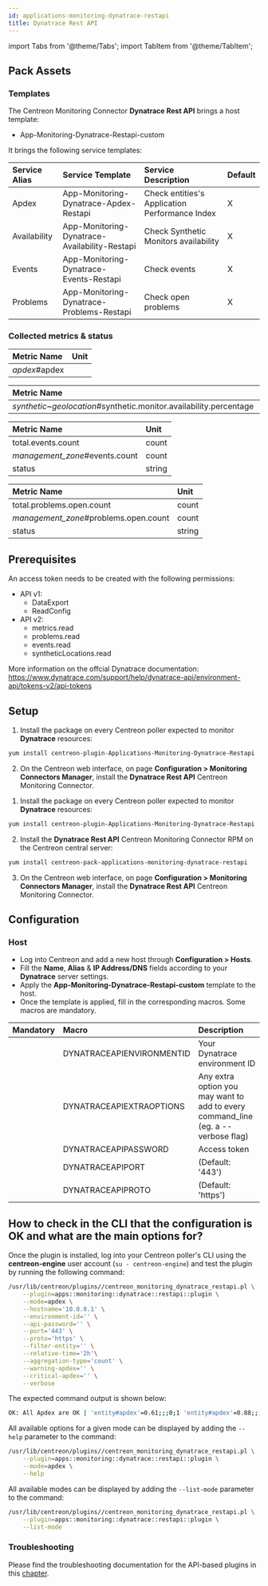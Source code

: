 ```yaml
---
id: applications-monitoring-dynatrace-restapi
title: Dynatrace Rest API
---
```

import Tabs from '@theme/Tabs';
import TabItem from '@theme/TabItem';


## Pack Assets

### Templates

The Centreon Monitoring Connector **Dynatrace Rest API** brings a host template:

* App-Monitoring-Dynatrace-Restapi-custom

It brings the following service templates:

| Service Alias | Service Template                              | Service Description                            | Default |
|:--------------|:----------------------------------------------|:-----------------------------------------------|:--------|
| Apdex         | App-Monitoring-Dynatrace-Apdex-Restapi        | Check entities's Application Performance Index | X       |
| Availability  | App-Monitoring-Dynatrace-Availability-Restapi | Check Synthetic Monitors availability          | X       |
| Events        | App-Monitoring-Dynatrace-Events-Restapi       | Check events                                   | X       |
| Problems      | App-Monitoring-Dynatrace-Problems-Restapi     | Check open problems                            | X       |

### Collected metrics & status

<Tabs groupId="sync">
<TabItem value="Apdex" label="Apdex">

| Metric Name   | Unit  |
|:--------------|:------|
| *apdex*#apdex |       |

</TabItem>
<TabItem value="Availability" label="Availability">

| Metric Name                                                         | Unit  |
|:--------------------------------------------------------------------|:------|
| *synthetic*~*geolocation*#synthetic.monitor.availability.percentage | %     |

</TabItem>
<TabItem value="Events" label="Events">

| Metric Name                    | Unit   |
|:-------------------------------|:-------|
| total.events.count             | count  |
| *management_zone*#events.count | count  |
| status                         | string |

</TabItem>
<TabItem value="Problems" label="Problems">

| Metric Name                           | Unit   |
|:--------------------------------------|:-------|
| total.problems.open.count             | count  |
| *management_zone*#problems.open.count | count  |
| status                                | string |

</TabItem>
</Tabs>

## Prerequisites

An access token needs to be created with the following permissions:
* API v1:
    * DataExport
    * ReadConfig
* API v2:
    * metrics.read
    * problems.read
    * events.read
    * syntheticLocations.read

More information on the offcial Dynatrace documentation: https://www.dynatrace.com/support/help/dynatrace-api/environment-api/tokens-v2/api-tokens

## Setup

<Tabs groupId="sync">
<TabItem value="Online License" label="Online License">

1. Install the package on every Centreon poller expected to monitor **Dynatrace** resources:

```bash
yum install centreon-plugin-Applications-Monitoring-Dynatrace-Restapi
```

2. On the Centreon web interface, on page **Configuration > Monitoring Connectors Manager**, install the **Dynatrace Rest API** Centreon Monitoring Connector.

</TabItem>
<TabItem value="Offline License" label="Offline License">

1. Install the package on every Centreon poller expected to monitor **Dynatrace** resources:

```bash
yum install centreon-plugin-Applications-Monitoring-Dynatrace-Restapi
```

2. Install the **Dynatrace Rest API** Centreon Monitoring Connector RPM on the Centreon central server:

```bash
yum install centreon-pack-applications-monitoring-dynatrace-restapi
```

3. On the Centreon web interface, on page **Configuration > Monitoring Connectors Manager**, install the **Dynatrace Rest API** Centreon Monitoring Connector.

</TabItem>
</Tabs>

## Configuration

### Host

* Log into Centreon and add a new host through **Configuration > Hosts**.
* Fill the **Name**, **Alias** & **IP Address/DNS** fields according to your **Dynatrace** server settings.
* Apply the **App-Monitoring-Dynatrace-Restapi-custom** template to the host.
* Once the template is applied, fill in the corresponding macros. Some macros are mandatory.

| Mandatory   | Macro                     | Description                                                                            |
|:------------|:--------------------------|:---------------------------------------------------------------------------------------|
|             | DYNATRACEAPIENVIRONMENTID | Your Dynatrace environment ID                                                          |
|             | DYNATRACEAPIEXTRAOPTIONS  | Any extra option you may want to add to every command\_line (eg. a --verbose flag)     |
|             | DYNATRACEAPIPASSWORD      | Access token                                                                           |
|             | DYNATRACEAPIPORT          | (Default: '443')                                                                       |
|             | DYNATRACEAPIPROTO         | (Default: 'https')                                                                     |

## How to check in the CLI that the configuration is OK and what are the main options for?

Once the plugin is installed, log into your Centreon poller's CLI using the
**centreon-engine** user account (`su - centreon-engine`) and test the plugin by
running the following command:

```bash
/usr/lib/centreon/plugins//centreon_monitoring_dynatrace_restapi.pl \
    --plugin=apps::monitoring::dynatrace::restapi::plugin \
    --mode=apdex \
    --hostname='10.0.0.1' \
    --environment-id='' \
    --api-password='' \
    --port='443' \
    --proto='https' \
    --filter-entity='' \
    --relative-time='2h'\
    --aggregation-type='count' \
    --warning-apdex='' \
    --critical-apdex='' \
    --verbose
```

The expected command output is shown below:

```bash
OK: All Apdex are OK | 'entity#apdex'=0.61;;;0;1 'entity#apdex'=0.88;;;0;1 
```

All available options for a given mode can be displayed by adding the
`--help` parameter to the command:

```bash
/usr/lib/centreon/plugins//centreon_monitoring_dynatrace_restapi.pl \
    --plugin=apps::monitoring::dynatrace::restapi::plugin \
    --mode=apdex \
    --help
```

All available modes can be displayed by adding the `--list-mode` parameter to
the command:

```bash
/usr/lib/centreon/plugins//centreon_monitoring_dynatrace_restapi.pl \
    --plugin=apps::monitoring::dynatrace::restapi::plugin \
    --list-mode
```

### Troubleshooting

Please find the troubleshooting documentation for the API-based plugins in
this [chapter](../getting-started/how-to-guides/troubleshooting-plugins.md#http-and-api-checks).